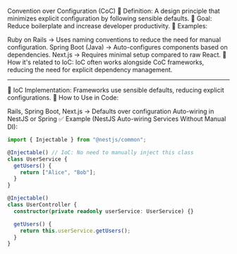 Convention over Configuration (CoC)
🔹 Definition: A design principle that minimizes explicit configuration by following sensible defaults.
🔹 Goal: Reduce boilerplate and increase developer productivity.
🔹 Examples:

Ruby on Rails → Uses naming conventions to reduce the need for manual configuration.
Spring Boot (Java) → Auto-configures components based on dependencies.
Next.js → Requires minimal setup compared to raw React.
📌 How it's related to IoC:
IoC often works alongside CoC frameworks, reducing the need for explicit dependency management.

---
📌 IoC Implementation: Frameworks use sensible defaults, reducing explicit configurations.
🔹 How to Use in Code:

Rails, Spring Boot, Next.js → Defaults over configuration
Auto-wiring in NestJS or Spring
✅ Example (NestJS Auto-wiring Services Without Manual DI):

```ts
import { Injectable } from "@nestjs/common";

@Injectable() // IoC: No need to manually inject this class
class UserService {
  getUsers() {
    return ["Alice", "Bob"];
  }
}

@Injectable()
class UserController {
  constructor(private readonly userService: UserService) {}

  getUsers() {
    return this.userService.getUsers();
  }
}
```
